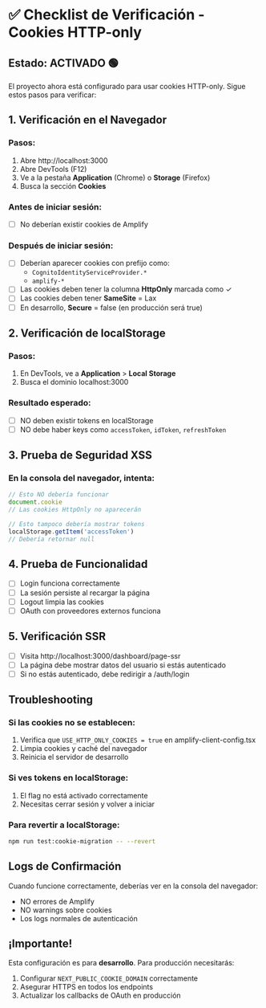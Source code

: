 # ✅ Checklist de Verificación - Cookies HTTP-only

## Estado: ACTIVADO 🟢

El proyecto ahora está configurado para usar cookies HTTP-only. Sigue estos pasos para verificar:

## 1. Verificación en el Navegador

### Pasos:
1. Abre http://localhost:3000
2. Abre DevTools (F12)
3. Ve a la pestaña **Application** (Chrome) o **Storage** (Firefox)
4. Busca la sección **Cookies**

### Antes de iniciar sesión:
- [ ] No deberían existir cookies de Amplify

### Después de iniciar sesión:
- [ ] Deberían aparecer cookies con prefijo como:
  - `CognitoIdentityServiceProvider.*`
  - `amplify-*`
- [ ] Las cookies deben tener la columna **HttpOnly** marcada como ✓
- [ ] Las cookies deben tener **SameSite** = Lax
- [ ] En desarrollo, **Secure** = false (en producción será true)

## 2. Verificación de localStorage

### Pasos:
1. En DevTools, ve a **Application** > **Local Storage**
2. Busca el dominio localhost:3000

### Resultado esperado:
- [ ] NO deben existir tokens en localStorage
- [ ] NO debe haber keys como `accessToken`, `idToken`, `refreshToken`

## 3. Prueba de Seguridad XSS

### En la consola del navegador, intenta:
```javascript
// Esto NO debería funcionar
document.cookie
// Las cookies HttpOnly no aparecerán

// Esto tampoco debería mostrar tokens
localStorage.getItem('accessToken')
// Debería retornar null
```

## 4. Prueba de Funcionalidad

- [ ] Login funciona correctamente
- [ ] La sesión persiste al recargar la página
- [ ] Logout limpia las cookies
- [ ] OAuth con proveedores externos funciona

## 5. Verificación SSR

- [ ] Visita http://localhost:3000/dashboard/page-ssr
- [ ] La página debe mostrar datos del usuario si estás autenticado
- [ ] Si no estás autenticado, debe redirigir a /auth/login

## Troubleshooting

### Si las cookies no se establecen:
1. Verifica que `USE_HTTP_ONLY_COOKIES = true` en amplify-client-config.tsx
2. Limpia cookies y caché del navegador
3. Reinicia el servidor de desarrollo

### Si ves tokens en localStorage:
1. El flag no está activado correctamente
2. Necesitas cerrar sesión y volver a iniciar

### Para revertir a localStorage:
```bash
npm run test:cookie-migration -- --revert
```

## Logs de Confirmación

Cuando funcione correctamente, deberías ver en la consola del navegador:
- NO errores de Amplify
- NO warnings sobre cookies
- Los logs normales de autenticación

## ¡Importante!

Esta configuración es para **desarrollo**. Para producción necesitarás:
1. Configurar `NEXT_PUBLIC_COOKIE_DOMAIN` correctamente
2. Asegurar HTTPS en todos los endpoints
3. Actualizar los callbacks de OAuth en producción